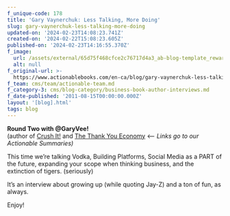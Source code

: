 ```yaml
---
f_unique-code: 178
title: 'Gary Vaynerchuk: Less Talking, More Doing'
slug: gary-vaynerchuk-less-talking-more-doing
updated-on: '2024-02-23T14:08:23.741Z'
created-on: '2024-02-22T15:08:23.605Z'
published-on: '2024-02-23T14:16:55.370Z'
f_image:
  url: /assets/external/65d75f468cfce2c76717d4a3_ab-blog-template_reward.jpeg
  alt: null
f_original-url: >-
  https://www.actionablebooks.com/en-ca/blog/gary-vaynerchuk-less-talking-more-doing/
f_team: cms/team/actionable-team.md
f_category-3: cms/blog-category/business-book-author-interviews.md
f_date-published: '2011-08-15T00:00:00.000Z'
layout: '[blog].html'
tags: blog
---
```


**Round Two with @GaryVee!**  
(author of [Crush It!](http://actionablebooks.com/summaries/crush-it/) and [The Thank You Economy](http://actionablebooks.com/summaries/the-thank-you-economy/) <– _Links go to our Actionable Summaries)_

This time we’re talking Vodka, Building Platforms, Social Media as a PART of the future, expanding your scope when thinking business, and the extinction of tigers. (seriously)

It’s an interview about growing up (while quoting Jay-Z) and a ton of fun, as always.

Enjoy!
